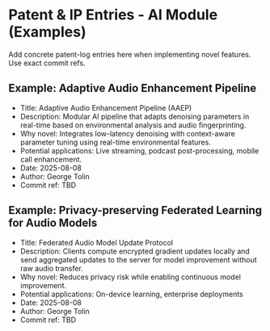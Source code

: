 # Patent & IP Entries - AI Module (Examples)

Add concrete patent-log entries here when implementing novel features. Use exact commit refs.

## Example: Adaptive Audio Enhancement Pipeline
- Title: Adaptive Audio Enhancement Pipeline (AAEP)
- Description: Modular AI pipeline that adapts denoising parameters in real-time based on environmental analysis and audio fingerprinting.
- Why novel: Integrates low-latency denoising with context-aware parameter tuning using real-time environmental features.
- Potential applications: Live streaming, podcast post-processing, mobile call enhancement.
- Date: 2025-08-08
- Author: George Tolin
- Commit ref: TBD

## Example: Privacy-preserving Federated Learning for Audio Models
- Title: Federated Audio Model Update Protocol
- Description: Clients compute encrypted gradient updates locally and send aggregated updates to the server for model improvement without raw audio transfer.
- Why novel: Reduces privacy risk while enabling continuous model improvement.
- Potential applications: On-device learning, enterprise deployments
- Date: 2025-08-08
- Author: George Tolin
- Commit ref: TBD

